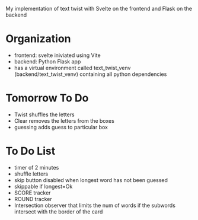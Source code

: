 My implementation of text twist with Svelte on the frontend and Flask on the backend

# Organization

- frontend: svelte iniviated using Vite
- backend: Python Flask app
- has a virtual environment called text_twist_venv (backend/text_twist_venv) containing all python dependencies

# Tomorrow To Do

- Twist shuffles the letters
- Clear removes the letters from the boxes
- guessing adds guess to particular box

# To Do List

- timer of 2 minutes
- shuffle letters
- skip button disabled when longest word has not been guessed
- skippable if longest=Ok
- SCORE tracker
- ROUND tracker
- Intersection observer that limits the num of words if the subwords intersect with the border of the card
